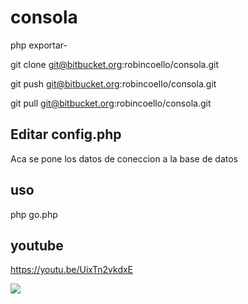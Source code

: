 # consola
php exportar-

git clone git@bitbucket.org:robincoello/consola.git

git push git@bitbucket.org:robincoello/consola.git

git pull git@bitbucket.org:robincoello/consola.git

## Editar config.php
Aca se pone los datos de coneccion a la base de datos 

## uso 
php go.php

## youtube 
https://youtu.be/UixTn2vkdxE

[![](https://markdown-videos-api.jorgenkh.no/youtube/UixTn2vkdxE)](https://youtu.be/UixTn2vkdxE)



